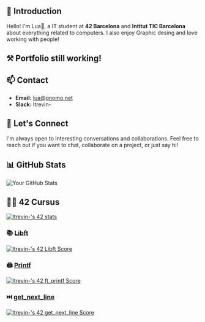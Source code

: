 ## 👋 Introduction
Hello! I'm Lua🦦, a IT student at **42 Barcelona** and **Intitut TIC Barcelona** about everything related to computers. I also enjoy Graphic desing and love working with people! 

## ⚒ Portfolio still working!

## 📫 Contact
- **Email:** lua@gnomo.net
- **Slack:** ltrevin-

## 🤝 Let's Connect
I'm always open to interesting conversations and collaborations. Feel free to reach out if you want to chat, collaborate on a project, or just say hi!

## 📊 GitHub Stats
![Your GitHub Stats](https://github-readme-stats.vercel.app/api?username=dhsudev&show_icons=true&count_private=true&hide=contribs,prs&theme=dark)

## 🎷🦦 42 Cursus
[![ltrevin-'s 42 stats](https://badge42.coday.fr/api/v2/clt7dwkvl1359101p454l9hxfq/stats?cursusId=21&coalitionId=205)](https://github.com/Coday-meric/badge42)

  ### 📚 [Libft](https://github.com/dhsudev/libft)
[![ltrevin-'s 42 Libft Score](https://badge42.coday.fr/api/v2/clt7dwkvl1359101p454l9hxfq/project/3469206)](https://github.com/Coday-meric/badge42)
  ### 🖨 [Printf](https://github.com/dhsudev/printf)
[![ltrevin-'s 42 ft_printf Score](https://badge42.coday.fr/api/v2/clt7dwkvl1359101p454l9hxfq/project/3542673)](https://github.com/Coday-meric/badge42)
  ### ⏭️ [get_next_line](https://github.com/dhsudev/get_next_line)
  [![ltrevin-'s 42 get_next_line Score](https://badge42.coday.fr/api/v2/clt7dwkvl1359101p454l9hxfq/project/3561292)](https://github.com/Coday-meric/badge42)
